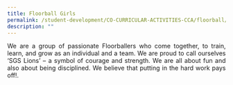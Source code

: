 ```yaml
---
title: Floorball Girls
permalink: /student-development/CO-CURRICULAR-ACTIVITIES-CCA/floorball/
description: ""
---
```

<p style="text-align: justify;"> We are a group of passionate Floorballers who come together, to train, learn, and grow as an individual and a team. We are proud to call ourselves ‘SGS Lions’ – a symbol of courage and strength. We are all about fun and also about being disciplined. We believe that putting in the hard work pays off!. </p>


